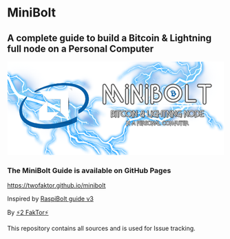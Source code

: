 # MiniBolt

## A complete guide to build a Bitcoin & Lightning full node on a Personal Computer

![MiniBolt Logo](images/minibolt-logo-home-btc.png)

### The MiniBolt Guide is available on GitHub Pages

https://twofaktor.github.io/minibolt

Inspired by [RaspiBolt guide v3](https://github.com/raspibolt/raspibolt)

By [⚡2 FakTor⚡](https://twitter.com/twofaktor)

This repository contains all sources and is used for Issue tracking.
